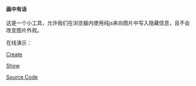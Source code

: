 #### 画中有话

这是一个小工具，允许我们在浏览器内使用纯js来向图片中写入隐藏信息，且不会改变图片外观。

在线演示：

[Create](create.html)

[Show](show.html)

[Source Code](https://github.com/sgsq/wip)